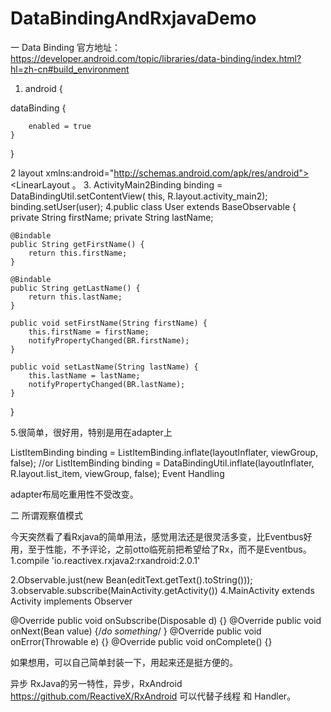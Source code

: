 # DataBindingAndRxjavaDemo

一 Data Binding
官方地址：
https://developer.android.com/topic/libraries/data-binding/index.html?hl=zh-cn#build_environment
1. android {

dataBinding {

        enabled = true
    }
}

2  layout xmlns:android="http://schemas.android.com/apk/res/android">
<data>
<variable name="user" type="com.example.User"/>
<data>
   <LinearLayout </LinearLayout>
   <layout>。
3.  ActivityMain2Binding binding = DataBindingUtil.setContentView(
                this, R.layout.activity_main2);
        binding.setUser(user);
4.public class User extends BaseObservable {
    private String firstName;
    private String lastName;

    @Bindable
    public String getFirstName() {
        return this.firstName;
    }

    @Bindable
    public String getLastName() {
        return this.lastName;
    }

    public void setFirstName(String firstName) {
        this.firstName = firstName;
        notifyPropertyChanged(BR.firstName);
    }

    public void setLastName(String lastName) {
        this.lastName = lastName;
        notifyPropertyChanged(BR.lastName);
    }
}

5.很简单，很好用，特别是用在adapter上

ListItemBinding binding = ListItemBinding.inflate(layoutInflater, viewGroup, false);
//or
ListItemBinding binding = DataBindingUtil.inflate(layoutInflater, R.layout.list_item, viewGroup, false);
Event Handling

adapter布局吃重用性不受改变。

二 所谓观察值模式

今天突然看了看Rxjava的简单用法，感觉用法还是很灵活多变，比Eventbus好用，至于性能，不予评论，之前otto临死前把希望给了Rx，而不是Eventbus。
1.compile 'io.reactivex.rxjava2:rxandroid:2.0.1'

2.Observable.just(new Bean(editText.getText().toString()));
3.observable.subscribe(MainActivity.getActivity())
4.MainActivity extends Activity implements Observer<Bean>

@Override public void onSubscribe(Disposable d) {}
@Override public void onNext(Bean value) {/*do something*/ }
@Override public void onError(Throwable e) {}
@Override public void onComplete() {}

如果想用，可以自己简单封装一下，用起来还是挺方便的。


异步
RxJava的另一特性，异步，RxAndroid https://github.com/ReactiveX/RxAndroid 可以代替子线程 和 Handler。
